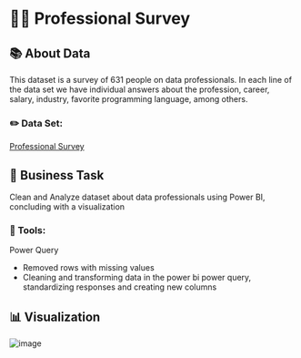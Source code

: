 # 👩‍💻 Professional Survey

## 📚 About Data
This dataset is a survey of 631 people on data professionals.
In each line of the data set we have individual answers about the profession, career, salary, industry, favorite programming language, among others.

### ✏️ Data Set:
[Professional Survey](https://github.com/giovannilp/Professional-Survey/blob/main/Professional%20Survey.xlsx)

##  📌 Business Task
Clean and Analyze dataset about data professionals using Power BI, concluding with a visualization

### 📍 Tools:
Power Query
- Removed rows with missing values
- Cleaning and transforming data in the power bi power query, standardizing responses and creating new columns

## 📊 Visualization
![image](https://user-images.githubusercontent.com/87883824/203411382-308e4319-3652-484c-b28d-c31227249259.png)
